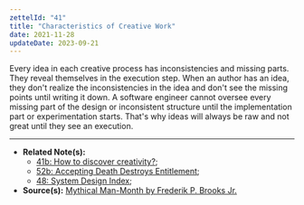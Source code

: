 ```yaml
---
zettelId: "41"
title: "Characteristics of Creative Work"
date: 2021-11-28
updateDate: 2023-09-21
---
```


Every idea in each creative process has inconsistencies and missing parts. They reveal themselves in the execution step. When an author has an idea, they don't realize the inconsistencies in the idea and don't see the missing points until writing it down. A software engineer cannot oversee every missing part of the design or inconsistent structure until the implementation part or experimentation starts. That's why ideas will always be raw and not great until they see an execution.

---

- **Related Note(s):**
  - [41b: How to discover creativity?](/notes/41b/);
  - [52b: Accepting Death Destroys Entitlement](/notes/52b/);
  - [48: System Design Index](/notes/48/);
- **Source(s):** [Mythical Man-Month by Frederik P. Brooks Jr.](https://web.eecs.umich.edu/~weimerw/2018-481/readings/mythical-man-month.pdf)
